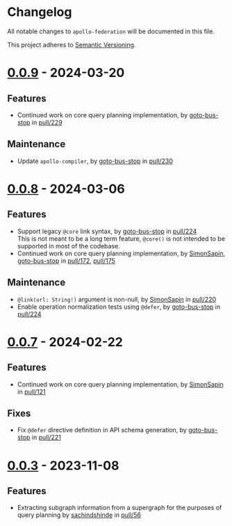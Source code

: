 # Changelog

All notable changes to `apollo-federation` will be documented in this file.

This project adheres to [Semantic Versioning](https://semver.org/spec/v2.0.0.html).

<!-- # [x.x.x] (unreleased) - 2023-mm-dd

> Important: X breaking changes below, indicated by **BREAKING**

## BREAKING

## Features

## Fixes

## Maintenance
## Documentation-->

# [0.0.9](https://crates.io/crates/apollo-federation/0.0.9) - 2024-03-20

## Features
- Continued work on core query planning implementation, by [goto-bus-stop] in [pull/229]

## Maintenance
- Update `apollo-compiler`, by [goto-bus-stop] in [pull/230]

[goto-bus-stop]: https://github.com/goto-bus-stop
[pull/229]: https://github.com/apollographql/federation-next/pull/229
[pull/230]: https://github.com/apollographql/federation-next/pull/230

# [0.0.8](https://crates.io/crates/apollo-federation/0.0.8) - 2024-03-06

## Features
- Support legacy `@core` link syntax, by [goto-bus-stop] in [pull/224]  
  This is not meant to be a long term feature, `@core()` is not intended
  to be supported in most of the codebase.
- Continued work on core query planning implementation, by [SimonSapin], [goto-bus-stop] in [pull/172], [pull/175]

## Maintenance
- `@link(url: String!)` argument is non-null, by [SimonSapin] in [pull/220]
- Enable operation normalization tests using `@defer`, by [goto-bus-stop] in [pull/224]

[SimonSapin]: https://github.com/SimonSapin
[goto-bus-stop]: https://github.com/goto-bus-stop
[pull/172]: https://github.com/apollographql/federation-next/pull/172
[pull/175]: https://github.com/apollographql/federation-next/pull/175
[pull/220]: https://github.com/apollographql/federation-next/pull/220
[pull/223]: https://github.com/apollographql/federation-next/pull/223
[pull/224]: https://github.com/apollographql/federation-next/pull/224

# [0.0.7](https://crates.io/crates/apollo-federation/0.0.7) - 2024-02-22

## Features
- Continued work on core query planning implementation, by [SimonSapin] in [pull/121]

## Fixes
- Fix `@defer` directive definition in API schema generation, by [goto-bus-stop] in [pull/221]

[SimonSapin]: https://github.com/SimonSapin
[goto-bus-stop]: https://github.com/goto-bus-stop
[pull/121]: https://github.com/apollographql/federation-next/pull/121
[pull/221]: https://github.com/apollographql/federation-next/pull/221

# [0.0.3](https://crates.io/crates/apollo-federation/0.0.3) - 2023-11-08

## Features
- Extracting subgraph information from a supergraph for the purposes of query planning by [sachindshinde] in [pull/56]

[sachindshinde]: https://github.com/sachindshinde
[pull/56]: https://github.com/apollographql/federation-next/pull/56
